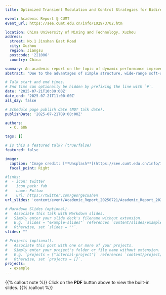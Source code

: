 ```yaml
---
title: Optimized Transient Modulation and Control Strategies for Bidirectional Dual-Active-Bridge DC-DC Converters

event: Academic Report @ CUMT
event_url: https://see.cumt.edu.cn/info/1029/3702.htm

location: China University of Mining and Technology, Xuzhou
address:
  street: No.1 Jinshan East Road
  city: Xuzhou
  region: Jiangsu
  postcode: '221006'
  country: China

summary: An academic report on the topic of dynamic performance improvement for DAB converters @ CUMT.
abstract: 'Due to the advantages of simple structure, wide-range soft-switching features, ease of modulation and control, etc., both non-resonant dual-active-bridge converter (NR-DABC) and series-resonant DABC (SR-DABC) are preferred options for isolated bidirectional dc-dc power-conversion applications. As DABC is more frequently employed in power-electronic systems that demand fast dynamics, its optimal transient performance is an active research topic. It is found that when the control variables, i.e., phase-shift angles, are updated through conventional transient phase-shift modulation, severe transient oscillations and/or dc offsets will be induced in the high-frequency-link currents of DABC. These transient oscillations and dc offsets will lead to high current stresses on power devices, and they can span many switching periods during transient stage, thus introducing excessive time delays between the PWM generator and controller. Consequently, truly optimal dynamic performance cannot be achieved with a high-performance controller alone, and the modulation-induced problems must also be thoroughly investigated. This report focuses on developing sensorless optimized transient phase-shift modulation methods for DABCs and presents detailed theoretical analyses, mathematical derivations, and real-time closed-loop experimental verifications. The reported findings provide insights on the optimization of the dynamics of DABC using advanced and effective transient modulation schemes and controller design.'

# Talk start and end times.
# End time can optionally be hidden by prefixing the line with `#`.
date: '2025-07-21T10:00:00Z'
date_end: '2025-07-21T11:00:00Z'
all_day: false

# Schedule page publish date (NOT talk date).
publishDate: '2025-07-21T09:00:00Z'

authors:
  - C. SUN

tags: []

# Is this a featured talk? (true/false)
featured: false

image:
  caption: 'Image credit: [**Unsplash**](https://see.cumt.edu.cn/info/1029/3702.htm)'
  focal_point: Right

#links:
#  - icon: twitter
#    icon_pack: fab
#    name: Follow
#    url: https://twitter.com/georgecushen
url_slides: 'content/event/Academic_Report_20250721/Academic_Report_20250721.pdf'

# Markdown Slides (optional).
#   Associate this talk with Markdown slides.
#   Simply enter your slide deck's filename without extension.
#   E.g. `slides = "example-slides"` references `content/slides/example-slides.md`.
#   Otherwise, set `slides = ""`.
slides: ""

# Projects (optional).
#   Associate this post with one or more of your projects.
#   Simply enter your project's folder or file name without extension.
#   E.g. `projects = ["internal-project"]` references `content/project/deep-learning/index.md`.
#   Otherwise, set `projects = []`.
projects:
  - example
---
```


{{% callout note %}}
Click on the **PDF** button above to view the built-in slides.
{{% /callout %}}
